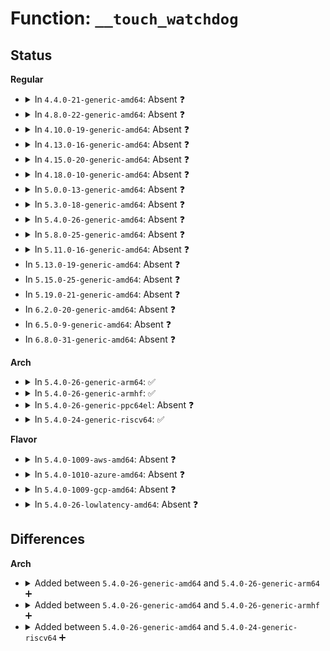 # Function: <code>__touch_watchdog</code>

## Status
<b>Regular</b>
<ul>
<li>
<details>
<summary>In <code>4.4.0-21-generic-amd64</code>: Absent ❓</summary>

```json
{
  "name": "__touch_watchdog",
  "collision_type": "Unique Static",
  "inline_type": "Full",
  "funcs": [
    {
      "addr": 18446744071580133692,
      "name": "__touch_watchdog",
      "external": false,
      "loc": "kernel/watchdog.c:223",
      "file": "kernel/watchdog.c",
      "inline": "not declared, inlined",
      "caller_inline": [
        "kernel/watchdog.c:watchdog",
        "kernel/watchdog.c:watchdog_timer_fn",
        "kernel/watchdog.c:watchdog_timer_fn",
        "kernel/watchdog.c:watchdog_enable"
      ],
      "caller_func": []
    }
  ],
  "symbols": []
}
```
</details>
</li>
<li>
<details>
<summary>In <code>4.8.0-22-generic-amd64</code>: Absent ❓</summary>

```json
{
  "name": "__touch_watchdog",
  "collision_type": "Unique Static",
  "inline_type": "Full",
  "funcs": [
    {
      "addr": 18446744071580167788,
      "name": "__touch_watchdog",
      "external": false,
      "loc": "kernel/watchdog.c:224",
      "file": "kernel/watchdog.c",
      "inline": "not declared, inlined",
      "caller_inline": [
        "kernel/watchdog.c:watchdog",
        "kernel/watchdog.c:watchdog_enable",
        "kernel/watchdog.c:watchdog_timer_fn",
        "kernel/watchdog.c:watchdog_timer_fn"
      ],
      "caller_func": []
    }
  ],
  "symbols": []
}
```
</details>
</li>
<li>
<details>
<summary>In <code>4.10.0-19-generic-amd64</code>: Absent ❓</summary>

```json
{
  "name": "__touch_watchdog",
  "collision_type": "Unique Static",
  "inline_type": "Full",
  "funcs": [
    {
      "addr": 18446744071580209708,
      "name": "__touch_watchdog",
      "external": false,
      "loc": "kernel/watchdog.c:164",
      "file": "kernel/watchdog.c",
      "inline": "not declared, inlined",
      "caller_inline": [
        "kernel/watchdog.c:watchdog",
        "kernel/watchdog.c:watchdog_enable",
        "kernel/watchdog.c:watchdog_timer_fn",
        "kernel/watchdog.c:watchdog_timer_fn"
      ],
      "caller_func": []
    }
  ],
  "symbols": []
}
```
</details>
</li>
<li>
<details>
<summary>In <code>4.13.0-16-generic-amd64</code>: Absent ❓</summary>

```json
{
  "name": "__touch_watchdog",
  "collision_type": "Unique Static",
  "inline_type": "Full",
  "funcs": [
    {
      "addr": 18446744071580217244,
      "name": "__touch_watchdog",
      "external": false,
      "loc": "kernel/watchdog.c:247",
      "file": "kernel/watchdog.c",
      "inline": "not declared, inlined",
      "caller_inline": [
        "kernel/watchdog.c:watchdog",
        "kernel/watchdog.c:watchdog_enable",
        "kernel/watchdog.c:watchdog_timer_fn",
        "kernel/watchdog.c:watchdog_timer_fn"
      ],
      "caller_func": []
    }
  ],
  "symbols": []
}
```
</details>
</li>
<li>
<details>
<summary>In <code>4.15.0-20-generic-amd64</code>: Absent ❓</summary>

```json
{
  "name": "__touch_watchdog",
  "collision_type": "Unique Static",
  "inline_type": "Full",
  "funcs": [
    {
      "addr": 18446744071580267273,
      "name": "__touch_watchdog",
      "external": false,
      "loc": "kernel/watchdog.c:256",
      "file": "kernel/watchdog.c",
      "inline": "not declared, inlined",
      "caller_inline": [
        "kernel/watchdog.c:watchdog",
        "kernel/watchdog.c:watchdog_enable",
        "kernel/watchdog.c:watchdog_timer_fn",
        "kernel/watchdog.c:watchdog_timer_fn"
      ],
      "caller_func": []
    }
  ],
  "symbols": []
}
```
</details>
</li>
<li>
<details>
<summary>In <code>4.18.0-10-generic-amd64</code>: Absent ❓</summary>

```json
{
  "name": "__touch_watchdog",
  "collision_type": "Unique Static",
  "inline_type": "Full",
  "funcs": [
    {
      "addr": 18446744071580327702,
      "name": "__touch_watchdog",
      "external": false,
      "loc": "kernel/watchdog.c:256",
      "file": "kernel/watchdog.c",
      "inline": "not declared, inlined",
      "caller_inline": [
        "kernel/watchdog.c:watchdog",
        "kernel/watchdog.c:watchdog_enable",
        "kernel/watchdog.c:watchdog_timer_fn",
        "kernel/watchdog.c:watchdog_timer_fn"
      ],
      "caller_func": []
    }
  ],
  "symbols": []
}
```
</details>
</li>
<li>
<details>
<summary>In <code>5.0.0-13-generic-amd64</code>: Absent ❓</summary>

```json
{
  "name": "__touch_watchdog",
  "collision_type": "Unique Static",
  "inline_type": "Full",
  "funcs": [
    {
      "addr": 18446744071580381606,
      "name": "__touch_watchdog",
      "external": false,
      "loc": "kernel/watchdog.c:251",
      "file": "kernel/watchdog.c",
      "inline": "not declared, inlined",
      "caller_inline": [
        "kernel/watchdog.c:watchdog_enable",
        "kernel/watchdog.c:watchdog_timer_fn",
        "kernel/watchdog.c:watchdog_timer_fn",
        "kernel/watchdog.c:softlockup_fn"
      ],
      "caller_func": []
    }
  ],
  "symbols": []
}
```
</details>
</li>
<li>
<details>
<summary>In <code>5.3.0-18-generic-amd64</code>: Absent ❓</summary>

```json
{
  "name": "__touch_watchdog",
  "collision_type": "Unique Static",
  "inline_type": "Full",
  "funcs": [
    {
      "addr": 18446744071580434311,
      "name": "__touch_watchdog",
      "external": false,
      "loc": "kernel/watchdog.c:258",
      "file": "kernel/watchdog.c",
      "inline": "not declared, inlined",
      "caller_inline": [
        "kernel/watchdog.c:watchdog_enable",
        "kernel/watchdog.c:watchdog_timer_fn",
        "kernel/watchdog.c:watchdog_timer_fn",
        "kernel/watchdog.c:softlockup_fn"
      ],
      "caller_func": []
    }
  ],
  "symbols": []
}
```
</details>
</li>
<li>
<details>
<summary>In <code>5.4.0-26-generic-amd64</code>: Absent ❓</summary>

```json
{
  "name": "__touch_watchdog",
  "collision_type": "Unique Static",
  "inline_type": "Full",
  "funcs": [
    {
      "addr": 18446744071580483079,
      "name": "__touch_watchdog",
      "external": false,
      "loc": "kernel/watchdog.c:260",
      "file": "kernel/watchdog.c",
      "inline": "not declared, inlined",
      "caller_inline": [
        "kernel/watchdog.c:watchdog_enable",
        "kernel/watchdog.c:watchdog_timer_fn",
        "kernel/watchdog.c:watchdog_timer_fn",
        "kernel/watchdog.c:softlockup_fn"
      ],
      "caller_func": []
    }
  ],
  "symbols": []
}
```
</details>
</li>
<li>
<details>
<summary>In <code>5.8.0-25-generic-amd64</code>: Absent ❓</summary>

```json
{
  "name": "__touch_watchdog",
  "collision_type": "Unique Static",
  "inline_type": "Full",
  "funcs": [
    {
      "addr": 18446744071580567943,
      "name": "__touch_watchdog",
      "external": false,
      "loc": "kernel/watchdog.c:239",
      "file": "kernel/watchdog.c",
      "inline": "not declared, inlined",
      "caller_inline": [
        "kernel/watchdog.c:watchdog_enable",
        "kernel/watchdog.c:watchdog_timer_fn",
        "kernel/watchdog.c:softlockup_fn"
      ],
      "caller_func": []
    }
  ],
  "symbols": []
}
```
</details>
</li>
<li>
<details>
<summary>In <code>5.11.0-16-generic-amd64</code>: Absent ❓</summary>

```json
{
  "name": "__touch_watchdog",
  "collision_type": "Unique Static",
  "inline_type": "Full",
  "funcs": [
    {
      "addr": 18446744071580555815,
      "name": "__touch_watchdog",
      "external": false,
      "loc": "kernel/watchdog.c:239",
      "file": "kernel/watchdog.c",
      "inline": "not declared, inlined",
      "caller_inline": [
        "kernel/watchdog.c:watchdog_enable",
        "kernel/watchdog.c:watchdog_timer_fn",
        "kernel/watchdog.c:softlockup_fn"
      ],
      "caller_func": []
    }
  ],
  "symbols": []
}
```
</details>
</li>
<li>
In <code>5.13.0-19-generic-amd64</code>: Absent ❓
</li>
<li>
In <code>5.15.0-25-generic-amd64</code>: Absent ❓
</li>
<li>
In <code>5.19.0-21-generic-amd64</code>: Absent ❓
</li>
<li>
In <code>6.2.0-20-generic-amd64</code>: Absent ❓
</li>
<li>
In <code>6.5.0-9-generic-amd64</code>: Absent ❓
</li>
<li>
In <code>6.8.0-31-generic-amd64</code>: Absent ❓
</li>
</ul>
<b>Arch</b>
<ul>
<li>
<details>
<summary>In <code>5.4.0-26-generic-arm64</code>: ✅</summary>

```c
void __touch_watchdog()
```

```json
{
  "name": "__touch_watchdog",
  "collision_type": "Unique Static",
  "inline_type": "No",
  "funcs": [
    {
      "addr": 18446603336491758024,
      "name": "__touch_watchdog",
      "external": false,
      "loc": "kernel/watchdog.c:260",
      "file": "kernel/watchdog.c",
      "inline": "seen, unknown",
      "caller_inline": [],
      "caller_func": [
        "kernel/watchdog.c:watchdog_enable",
        "kernel/watchdog.c:watchdog_timer_fn",
        "kernel/watchdog.c:watchdog_timer_fn",
        "kernel/watchdog.c:softlockup_fn"
      ]
    }
  ],
  "symbols": [
    {
      "addr": 18446603336491758024,
      "name": "__touch_watchdog",
      "section": ".text",
      "bind": "STB_LOCAL",
      "size": 56
    }
  ]
}
```
</details>
</li>
<li>
<details>
<summary>In <code>5.4.0-26-generic-armhf</code>: ✅</summary>

```c
void __touch_watchdog()
```

```json
{
  "name": "__touch_watchdog",
  "collision_type": "Unique Static",
  "inline_type": "No",
  "funcs": [
    {
      "addr": 3225706328,
      "name": "__touch_watchdog",
      "external": false,
      "loc": "kernel/watchdog.c:260",
      "file": "kernel/watchdog.c",
      "inline": "seen, unknown",
      "caller_inline": [],
      "caller_func": [
        "kernel/watchdog.c:watchdog_enable",
        "kernel/watchdog.c:watchdog_timer_fn",
        "kernel/watchdog.c:softlockup_fn"
      ]
    }
  ],
  "symbols": [
    {
      "addr": 3225706328,
      "name": "__touch_watchdog",
      "section": ".text",
      "bind": "STB_LOCAL",
      "size": 52
    }
  ]
}
```
</details>
</li>
<li>
<details>
<summary>In <code>5.4.0-26-generic-ppc64el</code>: Absent ❓</summary>

```json
{
  "name": "__touch_watchdog",
  "collision_type": "Unique Static",
  "inline_type": "Full",
  "funcs": [
    {
      "addr": 13835058055284800764,
      "name": "__touch_watchdog",
      "external": false,
      "loc": "kernel/watchdog.c:260",
      "file": "kernel/watchdog.c",
      "inline": "not declared, inlined",
      "caller_inline": [
        "kernel/watchdog.c:watchdog_enable",
        "kernel/watchdog.c:watchdog_timer_fn",
        "kernel/watchdog.c:watchdog_timer_fn",
        "kernel/watchdog.c:softlockup_fn"
      ],
      "caller_func": []
    }
  ],
  "symbols": []
}
```
</details>
</li>
<li>
<details>
<summary>In <code>5.4.0-24-generic-riscv64</code>: ✅</summary>

```c
void __touch_watchdog()
```

```json
{
  "name": "__touch_watchdog",
  "collision_type": "Unique Static",
  "inline_type": "No",
  "funcs": [
    {
      "addr": 18446743936272079196,
      "name": "__touch_watchdog",
      "external": false,
      "loc": "kernel/watchdog.c:260",
      "file": "kernel/watchdog.c",
      "inline": "seen, unknown",
      "caller_inline": [],
      "caller_func": [
        "kernel/watchdog.c:watchdog_enable",
        "kernel/watchdog.c:watchdog_timer_fn",
        "kernel/watchdog.c:watchdog_timer_fn",
        "kernel/watchdog.c:softlockup_fn"
      ]
    }
  ],
  "symbols": [
    {
      "addr": 18446743936272079196,
      "name": "__touch_watchdog",
      "section": ".text",
      "bind": "STB_LOCAL",
      "size": 72
    }
  ]
}
```
</details>
</li>
</ul>
<b>Flavor</b>
<ul>
<li>
<details>
<summary>In <code>5.4.0-1009-aws-amd64</code>: Absent ❓</summary>

```json
{
  "name": "__touch_watchdog",
  "collision_type": "Unique Static",
  "inline_type": "Full",
  "funcs": [
    {
      "addr": 18446744071580451879,
      "name": "__touch_watchdog",
      "external": false,
      "loc": "kernel/watchdog.c:260",
      "file": "kernel/watchdog.c",
      "inline": "not declared, inlined",
      "caller_inline": [
        "kernel/watchdog.c:watchdog_enable",
        "kernel/watchdog.c:watchdog_timer_fn",
        "kernel/watchdog.c:watchdog_timer_fn",
        "kernel/watchdog.c:softlockup_fn"
      ],
      "caller_func": []
    }
  ],
  "symbols": []
}
```
</details>
</li>
<li>
<details>
<summary>In <code>5.4.0-1010-azure-amd64</code>: Absent ❓</summary>

```json
{
  "name": "__touch_watchdog",
  "collision_type": "Unique Static",
  "inline_type": "Full",
  "funcs": [
    {
      "addr": 18446744071580398951,
      "name": "__touch_watchdog",
      "external": false,
      "loc": "kernel/watchdog.c:260",
      "file": "kernel/watchdog.c",
      "inline": "not declared, inlined",
      "caller_inline": [
        "kernel/watchdog.c:watchdog_enable",
        "kernel/watchdog.c:watchdog_timer_fn",
        "kernel/watchdog.c:watchdog_timer_fn",
        "kernel/watchdog.c:softlockup_fn"
      ],
      "caller_func": []
    }
  ],
  "symbols": []
}
```
</details>
</li>
<li>
<details>
<summary>In <code>5.4.0-1009-gcp-amd64</code>: Absent ❓</summary>

```json
{
  "name": "__touch_watchdog",
  "collision_type": "Unique Static",
  "inline_type": "Full",
  "funcs": [
    {
      "addr": 18446744071580443127,
      "name": "__touch_watchdog",
      "external": false,
      "loc": "kernel/watchdog.c:260",
      "file": "kernel/watchdog.c",
      "inline": "not declared, inlined",
      "caller_inline": [
        "kernel/watchdog.c:watchdog_enable",
        "kernel/watchdog.c:watchdog_timer_fn",
        "kernel/watchdog.c:watchdog_timer_fn",
        "kernel/watchdog.c:softlockup_fn"
      ],
      "caller_func": []
    }
  ],
  "symbols": []
}
```
</details>
</li>
<li>
<details>
<summary>In <code>5.4.0-26-lowlatency-amd64</code>: Absent ❓</summary>

```json
{
  "name": "__touch_watchdog",
  "collision_type": "Unique Static",
  "inline_type": "Full",
  "funcs": [
    {
      "addr": 18446744071580498759,
      "name": "__touch_watchdog",
      "external": false,
      "loc": "kernel/watchdog.c:260",
      "file": "kernel/watchdog.c",
      "inline": "not declared, inlined",
      "caller_inline": [
        "kernel/watchdog.c:watchdog_enable",
        "kernel/watchdog.c:watchdog_timer_fn",
        "kernel/watchdog.c:watchdog_timer_fn",
        "kernel/watchdog.c:softlockup_fn"
      ],
      "caller_func": []
    }
  ],
  "symbols": []
}
```
</details>
</li>
</ul>

## Differences
<b>Arch</b>
<ul>
<li>
<details>
<summary>Added between <code>5.4.0-26-generic-amd64</code> and <code>5.4.0-26-generic-arm64</code> ➕</summary>

```c
void __touch_watchdog()
```
</details>
</li>
<li>
<details>
<summary>Added between <code>5.4.0-26-generic-amd64</code> and <code>5.4.0-26-generic-armhf</code> ➕</summary>

```c
void __touch_watchdog()
```
</details>
</li>
<li>
<details>
<summary>Added between <code>5.4.0-26-generic-amd64</code> and <code>5.4.0-24-generic-riscv64</code> ➕</summary>

```c
void __touch_watchdog()
```
</details>
</li>
</ul>
